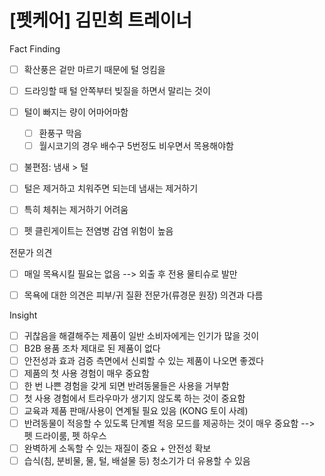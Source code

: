 # [펫케어] 김민희 트레이너

Fact Finding
- [ ] 확산풍은 겉만 마르기 때문에 털 엉킴을 
- [ ] 드라잉할 때 털 안쪽부터 빚질을 하면서 말리는 것이 
- [ ] 털이 빠지는 량이 어마어마함
  - [ ] 환풍구 막음
  - [ ] 월시코기의 경우 배수구 5번정도 비우면서 목용해야함
- [ ] 불편점: 냄새 > 털 
- [ ] 털은 제거하고 치워주면 되는데 냄새는 제거하기 
- [ ] 특히 체취는 제거하기 어려움
- [ ] 펫 클린게이트는 전염병 감염 위험이 높음


전문가 의견
- [ ] 매일 목욕시킬 필요는 없음 --> 외출 후 전용 물티슈로 발만 
- [ ] 목욕에 대한 의견은 피부/귀 질환 전문가(류경문 원장) 의견과 다름



Insight
- [ ] 귀찮음을 해결해주는 제품이 일반 소비자에게는 인기가 많을 것이
- [ ] B2B 용품 조차 제대로 된 제품이 없다
- [ ] 안전성과 효과 검증 측면에서 신뢰할 수 있는 제품이 나오면 좋겠다
- [ ] 제품의 첫 사용 경험이 매우 중요함
- [ ] 한 번 나쁜 경험을 갖게 되면 반려동물들은 사용을 거부함
- [ ] 첫 사용 경험에서 트라우마가 생기지 않도록 하는 것이 중요함
- [ ] 교육과 제품 판매/사용이 연계될 필요 있음 (KONG 토이 사례)
- [ ] 반려동물이 적응할 수 있도록 단계별 적응 모드를 제공하는 것이 매우 중요함 --> 펫 드라이룸, 펫 하우스
- [ ] 완벽하게 소독할 수 있는 재질이 중요 + 안전성 확보 
- [ ] 습식(침, 분비물, 물, 털, 배설물 등) 청소기가 더 유용할 수 있음